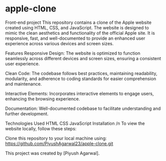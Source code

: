 # apple-clone
Front-end project
This repository contains a clone of the Apple website created using HTML, CSS, and JavaScript. The website is designed to mimic the clean aesthetics and functionality of the official Apple site. It is responsive, fast, and well-documented to provide an enhanced user experience across various devices and screen sizes.

Features
Responsive Design: The website is optimized to function seamlessly across different devices and screen sizes, ensuring a consistent user experience.

Clean Code: The codebase follows best practices, maintaining readability, modularity, and adherence to coding standards for easier comprehension and maintenance.

Interactive Elements: Incorporates interactive elements to engage users, enhancing the browsing experience.

Documentation: Well-documented codebase to facilitate understanding and further development.

Technologies Used
HTML
CSS
JavaScript
Installation /n
To view the website locally, follow these steps:

Clone this repository to your local machine using:
https://github.com/PiyushAgarwal23/apple-clone.git


This project was created by [Piyush Agarwal].
